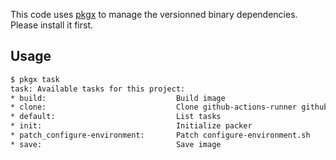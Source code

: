 This code uses [pkgx](https://pkgx.sh/?via=curl) to manage the versionned binary dependencies.
Please install it first.

## Usage

```bash
$ pkgx task
task: Available tasks for this project:
* build:                             Build image
* clone:                             Clone github-actions-runner github repository
* default:                           List tasks
* init:                              Initialize packer
* patch_configure-environment:       Patch configure-environment.sh
* save:                              Save image

```